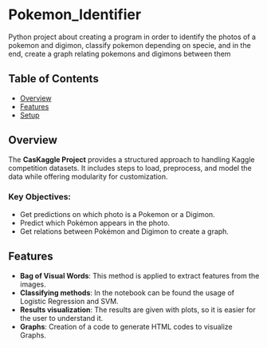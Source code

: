 # Pokemon_Identifier
Python project about creating a program in order to identify the photos of a pokemon and digimon, classify pokemon depending on specie, and in the end, create a graph relating pokemons and digimons between them

## Table of Contents
- [Overview](#overview)
- [Features](#features)
- [Setup](#setup)


## Overview
The **CasKaggle Project** provides a structured approach to handling Kaggle competition datasets. It includes steps to load, preprocess, and model the data while offering modularity for customization.

### Key Objectives:
- Get predictions on which photo is a Pokemon or a Digimon.
- Predict which Pokémon appears in the photo.
- Get relations between Pokémon and Digimon to create a graph.

## Features
- **Bag of Visual Words**: This method is applied to extract features from the images.
- **Classifying methods**: In the notebook can be found the usage of Logistic Regression and SVM.
- **Results visualization**: The results are given with plots, so it is easier for the user to understand it.
- **Graphs**: Creation of a code to generate HTML codes to visualize Graphs.



